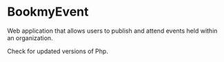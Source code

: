 # BookmyEvent
Web application that allows users to publish and attend events held within an organization.

Check for updated versions of Php.
